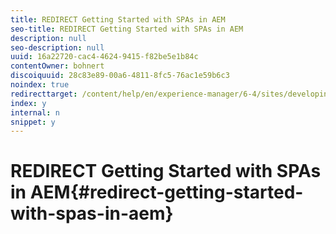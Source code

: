 ```yaml
---
title: REDIRECT Getting Started with SPAs in AEM
seo-title: REDIRECT Getting Started with SPAs in AEM
description: null
seo-description: null
uuid: 16a22720-cac4-4624-9415-f82be5e1b84c
contentOwner: bohnert
discoiquuid: 28c83e89-00a6-4811-8fc5-76ac1e59b6c3
noindex: true
redirecttarget: /content/help/en/experience-manager/6-4/sites/developing/using/spa-getting-started-angular
index: y
internal: n
snippet: y
---
```


# REDIRECT Getting Started with SPAs in AEM{#redirect-getting-started-with-spas-in-aem}

